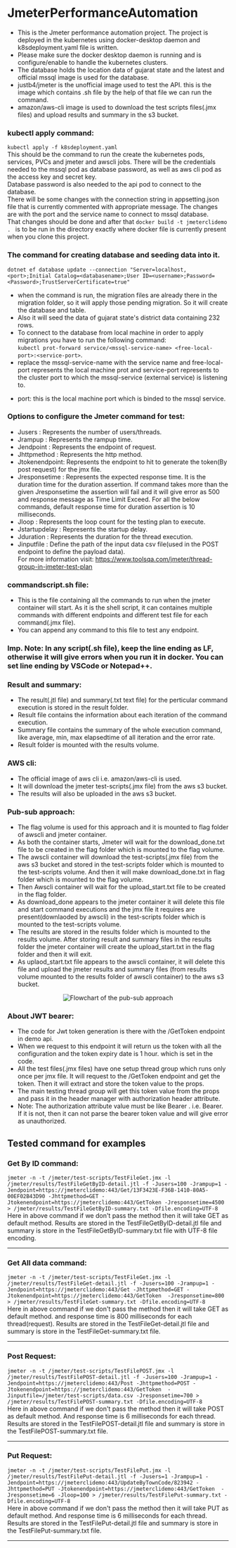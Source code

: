 # JmeterPerformanceAutomation
- This is the Jmeter performance automation project. The project is deployed in the kubernetes using docker-desktop daemon and k8sdeployment.yaml file is written.  
- Please make sure the docker desktop daemon is running and is configure/enable to handle the kubernetes clusters.  
- The database holds the location data of gujarat state and the latest and official mssql image is used for the database.  
- justb4/jmeter is the unofficial image used to test the API. this is the image which contains .sh file by the help of that file we can run the command.  
- amazon/aws-cli image is used to download the test scripts files(.jmx files) and upload results and summary in the s3 bucket.  

### kubectl apply command:
`kubectl apply -f k8sdeployment.yaml`  
This should be the command to run the create the kubernetes pods, services, PVCs and jmeter and awscli jobs. There will be the credentials needed to the mssql pod as database password, as well as aws cli pod as the access key and secret key.  
Database password is also needed to the api pod to connect to the database.  
There will be some changes with the connection string in appsetting.json file that is currently commented with appropriate message. The changes are with the port and the service name to connect to mssql database.  
That changes should be done and after that `docker build -t jmeterclidemo . ` is to be run in the directory exactly where docker file is currently present when you clone this project. 

### The command for creating database and seeding data into it.
`dotnet ef database update --connection "Server=localhost,<port>;Initial Catalog=<databasename>;User ID=<username>;Password=<Password>;TrustServerCertificate=true"`  
- when the command is run, the migration files are already there in the migration folder, so it will apply those pending migration. So it will create the database and table.  
- Also it will seed the data of gujarat state's district data containing 232 rows.  
- To connect to the database from local machine in order to apply migrations you have to run the following command:  
`kubectl prot-forward service/<mssql-service-name> <free-local-port>:<service-port>`.  
- replace the mssql-service-name with the service name and free-local-port represents the local machine prot and service-port represents to the cluster port to which the mssql-service (external service) is listening to.  
* port: this is the local machine port which is binded to the mssql service.  

### Options to configure the Jmeter command for test:
* Jusers : Represents the number of users/threads.
* Jrampup : Represents the rampup time.
* Jendpoint : Represents the endpoint of request.
* Jhttpmethod : Represents the http method.
* Jtokenendpoint: Represents the endpoint to hit to generate the token(By post request) for the jmx file.
* Jresponsetime : Represents the expected response time. It is the duration time for the duration assertion. If command takes more than the given Jresponsetime the assertion will fail and it will give error as 500 and response message as Time Limit Exceed. For all the below commands, default response time for duration assertion is 10 milliseconds. 
* Jloop : Represents the loop count for the testing plan to execute.
* Jstartupdelay : Represents the startup delay.
* Jduration : Represents the duration for the thread execution.
* Jinputfile : Define the path of the input data csv file(used in the POST endpoint to define the payload data).  
For more information visit: https://www.toolsqa.com/jmeter/thread-group-in-jmeter-test-plan

### commandscript.sh file:
- This is the file containing all the commands to run when the jmeter container will start. As it is the shell script, it can containes multiple commands with different endpoints and different test file for each command(.jmx file).  
- You can append any command to this file to test any endpoint.  
### Imp. Note: In any script(.sh file), keep the line ending as LF, otherwise it will give errors when you run it in docker. You can set line ending by VSCode or Notepad++.

### Result and summary:
- The result(.jtl file) and summary(.txt text file) for the perticular command execution is stored in the result folder.
- Result file contains the information about each iteration of the command execution.
- Summary file contains the summary of the whole execution command, like average, min, max elapsedtime of all iteration and the error rate.
- Result folder is mounted with the results volume.  

### AWS cli:
- The official image of aws cli i.e. amazon/aws-cli is used.
- It will download the jmeter test-scripts(.jmx file) from the aws s3 bucket.
- The results will also be uploaded in the aws s3 bucket.  

### Pub-sub approach:
- The flag volume is used for this approach and it is mounted to flag folder of awscli and jmeter container.
- As both the container starts, Jmeter will wait for the download_done.txt file to be created in the flag folder which is mounted to the flag volume.
- The awscli container will download the test-scripts(.jmx file) from the aws s3 bucket and stored in the test-scripts folder which is mounted to the test-scripts volume. And then it will make download_done.txt in flag folder which is mounted to the flag volume.
- Then Awscli container will wait for the upload_start.txt file to be created in the flag folder.
- As download_done appears to the jmeter container it will delete this file and start command executions and the jmx file it requires are present(downlaoded by awscli) in the test-scripts folder which is mounted to the test-scripts volume.
- The results are stored in the results folder which is mounted to the results volume. After storing result and summary files in the results folder the jmeter container will create the upload_start.txt in the flag folder and then it will exit.
- As uplaod_start.txt file appears to the awscli container, it will delete this file and upload the jmeter results and summary files (from results volume mounted to the results folder of awscli container) to the aws s3 bucket.  
<div align="center"><img src="./flowchart.jpg" alt="Flowchart of the pub-sub approach" /></div>  

### About JWT bearer:
- The code for Jwt token generation is there with the /GetToken endpoint in demo api.
- When we request to this endpoint it will return us the token with all the configuration and the token expiry date is 1 hour. which is set in the code.  
- All the test files(.jmx files) have one setup thread group which runs only once per jmx file. It will request to the /GetToken endpoint and get the token. Then it will extract and store the token value to the props.
- The main testing thread group will get this token value from the props and pass it in the header manager with authorization header attribute.
- Note: The authorization attribute value must be like Bearer <token-value>. i.e. Bearer<space><token-value>. If it is not, then it can not parse the bearer token value and will give error as unauthorized.  

## Tested command for examples
### Get By ID command:
`jmeter -n -t /jmeter/test-scripts/TestFileGet.jmx -l /jmeter/results/TestFileGetByID-detail.jtl -f -Jusers=100 -Jrampup=1 -Jendpoint=https://jmeterclidemo:443/Get/13F3423E-F36B-1410-80A5-00EF02B43D90 -Jhttpmethod=GET -Jtokenendpoint=https://jmeterclidemo:443/GetToken -Jresponsetime=4500 > /jmeter/results/TestFileGetByID-summary.txt -Dfile.encoding=UTF-8`  
Here in above command if we don't pass the method then it will take GET as default method. Results are stored in the TestFileGetByID-detail.jtl file and summary is store in the TestFileGetByID-summary.txt file with UTF-8 file encoding.  
***

### Get All data command:
`jmeter -n -t /jmeter/test-scripts/TestFileGet.jmx -l /jmeter/results/TestFileGet-detail.jtl -f -Jusers=100 -Jrampup=1 -Jendpoint=https://jmeterclidemo:443/Get -Jhttpmethod=GET -Jtokenendpoint=https://jmeterclidemo:443/GetToken  -Jresponsetime=800 > /jmeter/results/TestFileGet-summary.txt -Dfile.encoding=UTF-8`  
Here in above command if we don't pass the method then it will take GET as default method. and response time is 800 milliseconds for each thread(request). Results are stored in the TestFileGet-detail.jtl file and summary is store in the TestFileGet-summary.txt file.  
***

### Post Request:
`jmeter -n -t /jmeter/test-scripts/TestFilePOST.jmx -l /jmeter/results/TestFilePOST-detail.jtl -f -Jusers=100 -Jrampup=1 -Jendpoint=https://jmeterclidemo:443/Post -Jhttpmethod=POST -Jtokenendpoint=https://jmeterclidemo:443/GetToken  -Jinputfile=/jmeter/test-scripts/data.csv -Jresponsetime=700 > /jmeter/results/TestFilePOST-summary.txt -Dfile.encoding=UTF-8`  
Here in above command if we don't pass the method then it will take POST as default method. And response time is 6 milliseconds for each thread. Results are stored in the TestFilePOST-detail.jtl file and summary is store in the TestFilePOST-summary.txt file.  
***

### Put Request:
`jmeter -n -t /jmeter/test-scripts/TestFilePut.jmx -l /jmeter/results/TestFilePut-detail.jtl -f -Jusers=1 -Jrampup=1 -Jendpoint=https://jmeterclidemo:443/UpdateByTownCode/823942 -Jhttpmethod=PUT -Jtokenendpoint=https://jmeterclidemo:443/GetToken  -Jresponsetime=6 -Jloop=100 > /jmeter/results/TestFilePut-summary.txt -Dfile.encoding=UTF-8`  
Here in above command if we don't pass the method then it will take PUT as default method. And response time is 6 milliseconds for each thread. Results are stored in the TestFilePut-detail.jtl file and summary is store in the TestFilePut-summary.txt file.  
***
